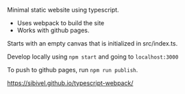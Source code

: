 Minimal static website using typescript.
* Uses webpack to build the site
* Works with github pages.

Starts with an empty canvas that is initialized in src/index.ts.

Develop locally using `npm start` and going to `localhost:3000`

To push to github pages, run `npm run publish`.

https://sibivel.github.io/typescript-webpack/
